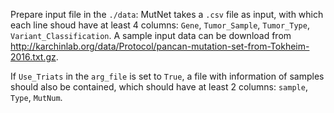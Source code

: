 Prepare input file in the `./data`: MutNet takes a `.csv` file as input, with which each line shoud have at least 4 columns: `Gene`, `Tumor_Sample`, `Tumor_Type`, `Variant_Classification`. A sample input data can be download from http://karchinlab.org/data/Protocol/pancan-mutation-set-from-Tokheim-2016.txt.gz.

If `Use_Triats` in the `arg_file` is set to `True`, a file with information of samples should also be contained, which should have at least 2 columns: `sample`, `Type`, `MutNum`.